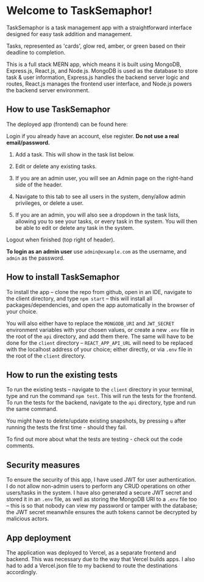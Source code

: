# Welcome to TaskSemaphor!

TaskSemaphor is a task management app with a straightforward interface designed for easy task addition and management.

Tasks, represented as 'cards', glow red, amber, or green based on their deadline to completion.

This is a full stack MERN app, which means it is built using MongoDB, Express.js, React.js, and Node.js. MongoDB is used as the database to store task & user information, Express.js handles the backend server logic and routes, React.js manages the frontend user interface, and Node.js powers the backend server environment.

## How to use TaskSemaphor

The deployed app (frontend) can be found here:

Login if you already have an account, else register. **Do not use a real email/password.**

1. Add a task. This will show in the task list below.

2. Edit or delete any existing tasks.

3. If you are an admin user, you will see an Admin page on the right-hand side of the header.

4. Navigate to this tab to see all users in the system, deny/allow admin privileges, or delete a user.

5. If you are an admin, you will also see a dropdown in the task lists, allowing you to see your tasks, or every task in the system. You will then be able to edit or delete any task in the system.

Logout when finished (top right of header).

**To login as an admin user** use `admin@example.com` as the username, and `admin` as the password.

## How to install TaskSemaphor

To install the app – clone the repo from github, open in an IDE, navigate to the client directory, and type `npm start` – this will install all packages/dependencies, and open the app automatically in the browser of your choice.

You will also either have to replace the `MONGODB_URI` and `JWT_SECRET` environment variables with your chosen values, or create a new `.env` file in the root of the `api` directory, and add them there. The same will have to be done for the `client` directory – `REACT_APP_API_URL` will need to be replaced with the localhost address of your choice; either directly, or via `.env` file in the root of the `client` directory.

## How to run the existing tests

To run the existing tests – navigate to the `client` directory in your terminal, type and run the command `npm test`. This will run the tests for the frontend. To run the tests for the backend, navigate to the `api` directory, type and run the same command.

You might have to delete/update existing snapshots, by pressing `u` after running the tests the first time - should they fail.

To find out more about what the tests are testing - check out the code comments.

## Security measures

To ensure the security of this app, I have used JWT for user authentication. I do not allow non-admin users to perform any CRUD operations on other users/tasks in the system. I have also generated a secure JWT secret and stored it in an `.env` file, as well as storing the MongoDB URI to a `.env` file too – this is so that nobody can view my password or tamper with the database; the JWT secret meanwhile ensures the auth tokens cannot be decrypted by malicious actors.

## App deployment

The application was deployed to Vercel, as a separate frontend and backend. This was necessary due to the way that Vercel builds apps. I also had to add a Vercel.json file to my backend to route the destinations accordingly.
